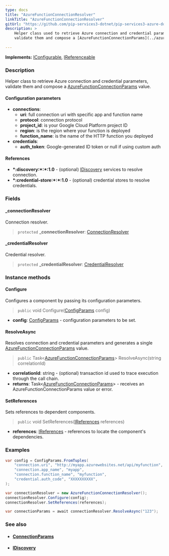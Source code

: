 ```yaml
---
type: docs
title: "AzureFunctionConnectionResolver"
linkTitle: "AzureFunctionConnectionResolver"
gitUrl: "https://github.com/pip-services3-dotnet/pip-services3-azure-dotnet"
description: >
    Helper class used to retrieve Azure connection and credential parameters,
    validate them and compose a [AzureFunctionConnectionParams](../azure_function_connection_params) value.
 
---
```


**Implements:** [IConfigurable](../../../commons/config/iconfigurable), [IReferenceable](../../../commons/refer/ireferenceable)

### Description

Helper class to retrieve Azure connection and credential parameters,
validate them and compose a [AzureFunctionConnectionParams](../azure_function_connection_params) value.


#### Configuration parameters

- **connections**:                   
     - **uri**:           full connection uri with specific app and function name
     - **protocol**:      connection protocol
     - **project_id**:    is your Google Cloud Platform project ID
     - **region**:        is the region where your function is deployed
     - **function_name**: is the name of the HTTP function you deployed
- **credentials**:    
    - **auth_token**:    Google-generated ID token or null if using custom auth

#### References
- **\*:discovery:\*:\*:1.0** - (optional) [IDiscovery](../../../components/connect/idiscovery) services to resolve connection.
- **\*:credential-store:\*:\*:1.0** - (optional) credential stores to resolve credentials.

### Fields

<span class="hide-title-link">

#### _connectionResolver
Connection resolver.
> `protected` **_connectionResolver**: [ConnectionResolver](../../../components/connect/connection_resolver)

#### _credentialResolver
Credential resolver.
> `protected` **_credentialResolver**: [CredentialResolver](../../../components/auth/credential_resolver)

</span>

### Instance methods

#### Configure
Configures a component by passing its configuration parameters.

> `public` void Configure([ConfigParams](../../../commons/config/config_params) config)

- **config**: [ConfigParams](../../../commons/config/config_params) - configuration parameters to be set.

#### ResolveAsync
Resolves connection and credential parameters and generates a single
[AzureFunctionConnectionParams](../azure_function_connection_params) value.

> `public` Task<[AzureFunctionConnectionParams](../azure_function_connection_params)> ResolveAsync(string correlationId)

- **correlationId**: string - (optional) transaction id used to trace execution through the call chain. 
- **returns**: Task<[AzureFunctionConnectionParams](../azure_function_connection_params)> - receives an AzureFunctionConnectionParams value or error.

#### SetReferences
Sets references to dependent components.

> `public` void SetReferences([IReferences](../../../commons/refer/ireferences) references)

- **references**: [IReferences](../../../commons/refer/ireferences) - references to locate the component's dependencies.



### Examples

```cs
var config = ConfigParams.FromTuples(
    "connection.uri", "http://myapp.azurewebsites.net/api/myfunction",
    "connection.app_name", "myapp",
    "connection.function_name", "myfunction",
    "credential.auth_code", "XXXXXXXXXX",
);

var connectionResolver = new AzureFunctionConnectionResolver();
connectionResolver.Configure(config);
connectionResolver.SetReferences(references);

var connectionParams = await connectionResolver.ResolveAsync("123");
```

### See also
- #### [ConnectionParams](../../../components/connect/connection_params)
- #### [IDiscovery](../../../components/connect/idiscovery)
